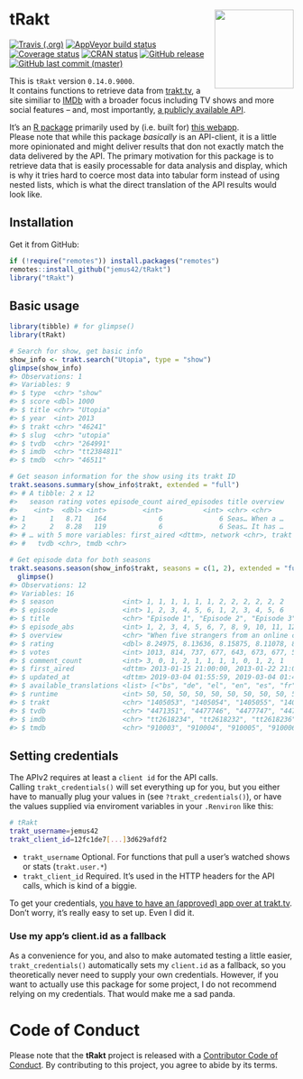 
<!-- README.md is generated from README.Rmd. Please edit that file -->

# tRakt <img src="https://jemus42.github.io/tRakt/reference/figures/logo.png" align="right" height=140/>

[![Travis
(.org)](https://img.shields.io/travis/jemus42/tRakt.svg?logo=travis)](https://travis-ci.org/jemus42/tRakt)
[![AppVeyor build
status](https://ci.appveyor.com/api/projects/status/github/jemus42/tRakt?branch=master&svg=true)](https://ci.appveyor.com/project/jemus42/tRakt)
[![Coverage
status](https://codecov.io/gh/jemus42/tRakt/branch/master/graph/badge.svg)](https://codecov.io/github/jemus42/tRakt?branch=master)
[![CRAN
status](https://www.r-pkg.org/badges/version/tRakt)](https://cran.r-project.org/package=tRakt)
[![GitHub
release](https://img.shields.io/github/release/jemus42/tRakt.svg?logo=GitHub)](https://github.com/jemus42/tRakt/releases)
[![GitHub last commit
(master)](https://img.shields.io/github/last-commit/jemus42/tRakt/master.svg?logo=GithUb)](https://github.com/jemus42/tRakt/commits/master)

This is `tRakt` version `0.14.0.9000`.  
It contains functions to retrieve data from
[trakt.tv](https://trakt.tv/), a site similiar to
[IMDb](https://imdb.com) with a broader focus including TV shows and
more social features – and, most importantly, [a publicly available
API](https://trakt.docs.apiary.io).

It’s an [R package](http://r-project.org) primarily used by (i.e. built
for) [this webapp](http://trakt.jemu.name).  
Please note that while this package *basically* is an API-client, it is
a little more opinionated and might deliver results that don not exactly
match the data delivered by the API. The primary motivation for this
package is to retrieve data that is easily processable for data analysis
and display, which is why it tries hard to coerce most data into tabular
form instead of using nested lists, which is what the direct translation
of the API results would look like.

## Installation

Get it from GitHub:

``` r
if (!require("remotes")) install.packages("remotes")
remotes::install_github("jemus42/tRakt")
library("tRakt")
```

## Basic usage

``` r
library(tibble) # for glimpse()
library(tRakt)

# Search for show, get basic info
show_info <- trakt.search("Utopia", type = "show")
glimpse(show_info)
#> Observations: 1
#> Variables: 9
#> $ type  <chr> "show"
#> $ score <dbl> 1000
#> $ title <chr> "Utopia"
#> $ year  <int> 2013
#> $ trakt <chr> "46241"
#> $ slug  <chr> "utopia"
#> $ tvdb  <chr> "264991"
#> $ imdb  <chr> "tt2384811"
#> $ tmdb  <chr> "46511"

# Get season information for the show using its trakt ID
trakt.seasons.summary(show_info$trakt, extended = "full")
#> # A tibble: 2 x 12
#>   season rating votes episode_count aired_episodes title overview
#>    <int>  <dbl> <int>         <int>          <int> <chr> <chr>   
#> 1      1   8.71   164             6              6 Seas… When a …
#> 2      2   8.28   119             6              6 Seas… It has …
#> # … with 5 more variables: first_aired <dttm>, network <chr>, trakt <chr>,
#> #   tvdb <chr>, tmdb <chr>

# Get episode data for both seasons
trakt.seasons.season(show_info$trakt, seasons = c(1, 2), extended = "full") %>%
  glimpse()
#> Observations: 12
#> Variables: 16
#> $ season                 <int> 1, 1, 1, 1, 1, 1, 2, 2, 2, 2, 2, 2
#> $ episode                <int> 1, 2, 3, 4, 5, 6, 1, 2, 3, 4, 5, 6
#> $ title                  <chr> "Episode 1", "Episode 2", "Episode 3", "E…
#> $ episode_abs            <int> 1, 2, 3, 4, 5, 6, 7, 8, 9, 10, 11, 12
#> $ overview               <chr> "When five strangers from an online comic…
#> $ rating                 <dbl> 8.24975, 8.13636, 8.15875, 8.11078, 8.325…
#> $ votes                  <int> 1013, 814, 737, 677, 643, 673, 677, 596, …
#> $ comment_count          <int> 3, 0, 1, 2, 1, 1, 1, 1, 0, 1, 2, 1
#> $ first_aired            <dttm> 2013-01-15 21:00:00, 2013-01-22 21:00:00…
#> $ updated_at             <dttm> 2019-03-04 01:55:59, 2019-03-04 01:46:33…
#> $ available_translations <list> [<"bs", "de", "el", "en", "es", "fr", "h…
#> $ runtime                <int> 50, 50, 50, 50, 50, 50, 50, 50, 50, 50, 5…
#> $ trakt                  <chr> "1405053", "1405054", "1405055", "1405056…
#> $ tvdb                   <chr> "4471351", "4477746", "4477747", "4477748…
#> $ imdb                   <chr> "tt2618234", "tt2618232", "tt2618236", "t…
#> $ tmdb                   <chr> "910003", "910004", "910005", "910006", "…
```

## Setting credentials

The APIv2 requires at least a `client id` for the API calls.  
Calling `trakt_credentials()` will set everything up for you, but you
either have to manually plug your values in (see
`?trakt_credentials()`), or have the values supplied via enviroment
variables in your `.Renviron` like this:

``` sh
# tRakt
trakt_username=jemus42
trakt_client_id=12fc1de7[...]3d629afdf2
```

  - `trakt_username` Optional. For functions that pull a user’s watched
    shows or stats (`trakt.user.*`)
  - `trakt_client_id` Required. It’s used in the HTTP headers for the
    API calls, which is kind of a biggie.

To get your credentials, [you have to have an (approved) app over at
trakt.tv](http://trakt.tv/oauth/applications).  
Don’t worry, it’s really easy to set up. Even I did it.

### Use my app’s client.id as a fallback

As a convenience for you, and also to make automated testing a little
easier, `trakt_credentials()` automatically sets my `client.id` as a
fallback, so you theoretically never need to supply your own
credentials. However, if you want to actually use this package for some
project, I do not recommend relying on my credentials. That would make
me a sad panda.

# Code of Conduct

Please note that the **tRakt** project is released with a [Contributor
Code of Conduct](.github/CODE_OF_CONDUCT.md). By contributing to this
project, you agree to abide by its terms.
